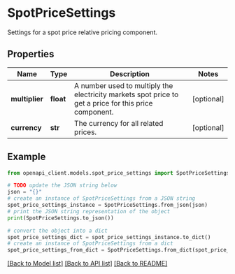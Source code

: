 # SpotPriceSettings

Settings for a spot price relative pricing component.

## Properties

Name | Type | Description | Notes
------------ | ------------- | ------------- | -------------
**multiplier** | **float** | A number used to multiply the electricity markets spot price to get a price for this price component. | [optional] 
**currency** | **str** | The currency for all related prices. | [optional] 

## Example

```python
from openapi_client.models.spot_price_settings import SpotPriceSettings

# TODO update the JSON string below
json = "{}"
# create an instance of SpotPriceSettings from a JSON string
spot_price_settings_instance = SpotPriceSettings.from_json(json)
# print the JSON string representation of the object
print(SpotPriceSettings.to_json())

# convert the object into a dict
spot_price_settings_dict = spot_price_settings_instance.to_dict()
# create an instance of SpotPriceSettings from a dict
spot_price_settings_from_dict = SpotPriceSettings.from_dict(spot_price_settings_dict)
```
[[Back to Model list]](../README.md#documentation-for-models) [[Back to API list]](../README.md#documentation-for-api-endpoints) [[Back to README]](../README.md)


